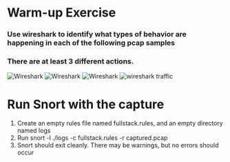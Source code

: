 # Warm-up Exercise

### Use wireshark to identify what types of behavior are happening in each of the following pcap samples
### There are at least 3 different actions.

![Wireshark](https://kmqokw.dm.files.1drv.com/y4mKnvHgHA1zOWtQ3c9nOx1u33j45z0dSRcjMwO14An51Eo4q3s-MQ5FdUDvLR-J2JE8m4gWyQYLgjlTsCXsjrOBmLWJ72WVyif_IZXSgy4n5p1GpkZuBaZWDbhH4yIJnBHtIybdXuiEooa4IDmWgu3mxJAQf_mWmhOTUmmtxjPIEMp1JL2DFsaCsZjRdOKYFmsyPFWWmjczVcW-H581HWH0g?width=1365&height=613&cropmode=none)
![Wireshark](https://k8qokw.dm.files.1drv.com/y4m7Mex9yyhAF8jHB_35vTFa04ZfOMj3sRjlDr6kZeu4R827MibuSxmia22jWtZ2czKChkLtQiAvclsUWzRo5tqSjNjVGqhbyyRQs_q67j330jx88nbyqCyDb6JWMfLP2CzpzYfHoqU5tkuTgX3cdqUBvkwQ2-VIlR5gNNEDHpVpxijs20gDAxvwDvG3tOyduxRtmIKcvmsSG-w6UN6E2GGfQ?width=983&height=640&cropmode=none)
![Wireshark](https://vgbbeg.dm.files.1drv.com/y4mlWtgcZwGYTbcA_6JSYQyjFCbUbIdS8AxphKGiT1EYs0pv-moh10npFz4RKCX-kc0IMiymS3RT2ADgjvo6mU-ous3uJdy-4vg_q6TrQ1rCvu-4F8vxGr8rBPQFxh-soEqIMvl5jBsJ7gUQ8kPYjvHaqY3m2HPC4bVPa8Zpo7pBwVtxt7t7vSpFQYdC8ntI2fnhk8NliCnn2JWnCDP7ULivg?width=814&height=604&cropmode=none)
![wireshark traffic](https://umbbeg.dm.files.1drv.com/y4mIwOdKe7HmfhTDVl1OxrwGCpQfX3tEhYZmcEGoJLT0DjA0WAG-ayWcCp4Esc1F7_n4IRS_v5aZtzCfi_y2tUcI38qpeZH86jxzXXkyYMR8jRQKMP91ojrvBX17N1x2IHfc4_yTs-EAssuJGR2V-57SuCmhxjW8n1IdkTizx4NAgnKHkuaoKaJLJEQoxC2SXEA6t8lPEuGEbSqX7DWele-Jg?width=763&height=502&cropmode=none)

# Run Snort with the capture
1. Create an empty rules file named fullstack.rules, and an empty directory named logs
2. Run snort -l ./logs -c fullstack.rules -r captured.pcap
3. Snort should exit cleanly. There may be warnings, but no errors should occur
